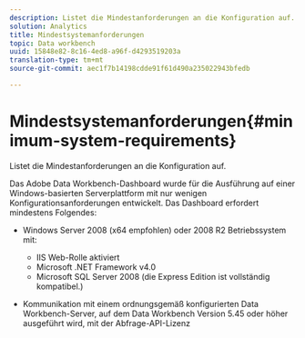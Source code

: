 ```yaml
---
description: Listet die Mindestanforderungen an die Konfiguration auf.
solution: Analytics
title: Mindestsystemanforderungen
topic: Data workbench
uuid: 15848e82-8c16-4ed8-a96f-d4293519203a
translation-type: tm+mt
source-git-commit: aec1f7b14198cdde91f61d490a235022943bfedb

---
```



# Mindestsystemanforderungen{#minimum-system-requirements}

Listet die Mindestanforderungen an die Konfiguration auf.

Das Adobe Data Workbench-Dashboard wurde für die Ausführung auf einer Windows-basierten Serverplattform mit nur wenigen Konfigurationsanforderungen entwickelt. Das Dashboard erfordert mindestens Folgendes:

* Windows Server 2008 (x64 empfohlen) oder 2008 R2 Betriebssystem mit:

   * IIS Web-Rolle aktiviert
   * Microsoft .NET Framework v4.0
   * Microsoft SQL Server 2008 (die Express Edition ist vollständig kompatibel.)

* Kommunikation mit einem ordnungsgemäß konfigurierten Data Workbench-Server, auf dem Data Workbench Version 5.45 oder höher ausgeführt wird, mit der Abfrage-API-Lizenz

